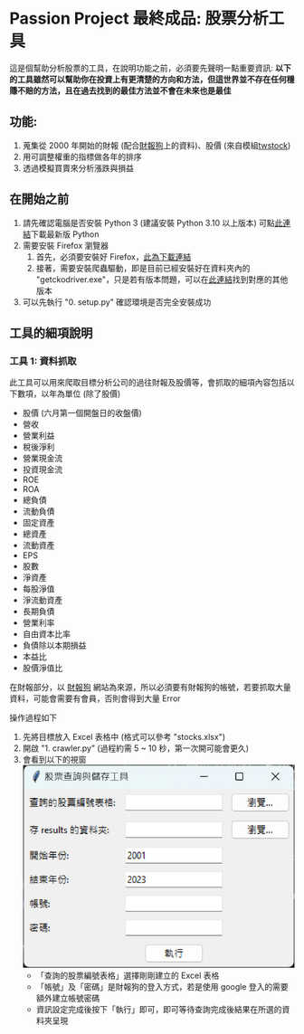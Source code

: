 # Passion Project 最終成品: 股票分析工具

這是個幫助分析股票的工具，在說明功能之前，必須要先聲明一點重要資訊: **以下的工具雖然可以幫助你在投資上有更清楚的方向和方法，但這世界並不存在任何穩賺不賠的方法，且在過去找到的最佳方法並不會在未來也是最佳**

## 功能:
1. 蒐集從 2000 年開始的財報 (配合[財報狗](https://statementdog.com/)上的資料)、股價 (來自模組[twstock](https://twstock.readthedocs.io/zh-tw/latest/))
2. 用可調整權重的指標做各年的排序
3. 透過模擬買賣來分析漲跌與損益

## 在開始之前
1. 請先確認電腦是否安裝 Python 3 (建議安裝 Python 3.10 以上版本) 可點[此連結](https://www.python.org/downloads/)下載最新版 Python
2. 需要安裝 Firefox 瀏覽器
   1. 首先，必須要安裝好 Firefox，[此為下載連結](https://www.mozilla.org/en-US/firefox/new/)
   2. 接著，需要安裝爬蟲驅動，即是目前已經安裝好在資料夾內的 "getckodriver.exe"，只是若有版本問題，可以在[此連結](https://github.com/mozilla/geckodriver/releases)找到對應的其他版本
3. 可以先執行 "0. setup.py" 確認環境是否完全安裝成功
## 工具的細項說明

### 工具 1: 資料抓取

此工具可以用來爬取目標分析公司的過往財報及股價等，會抓取的細項內容包括以下數項，以年為單位 (除了股價)
* 股價 (六月第一個開盤日的收盤價)
* 營收
* 營業利益
* 稅後淨利
* 營業現金流
* 投資現金流
* ROE
* ROA
* 總負債
* 流動負債
* 固定資產
* 總資產
* 流動資產
* EPS
* 股數
* 淨資產
* 每股淨值
* 淨流動資產
* 長期負債
* 營業利率
* 自由資本比率
* 負債除以本期損益
* 本益比
* 股價淨值比

在財報部分，以 [財報狗](https://statementdog.com/) 網站為來源，所以必須要有財報狗的帳號，若要抓取大量資料，可能會需要有會員，否則會得到大量 Error

操作過程如下
1. 先將目標放入 Excel 表格中 (格式可以參考 "stocks.xlsx")
2. 開啟 "1. crawler.py" (過程約需 5 ~ 10 秒，第一次開可能會更久)
3. 會看到以下的視窗![](image.png)
   * 「查詢的股票編號表格」選擇剛剛建立的 Excel 表格
   * 「帳號」及「密碼」是財報狗的登入方式，若是使用 google 登入的需要額外建立帳號密碼
   * 資訊設定完成後按下「執行」即可，即可等待查詢完成後結果在所選的資料夾呈現

